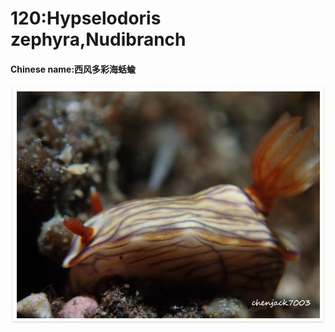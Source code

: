 # 120:Hypselodoris zephyra,Nudibranch

#### Chinese name:西风多彩海蛞蝓

![](../../.gitbook/assets/hypselodoris-zephyra.jpg)

